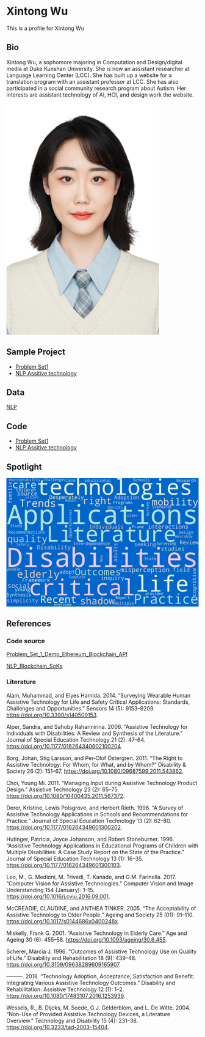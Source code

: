 # Xintong Wu
This is a profile for Xintong Wu
## Bio
Xintong Wu, a sophomore majoring in Computation and Design/digital media at Duke Kunshan University. She is now an assistant researcher at Language Learning Center (LCC). She has built up a website for a translation program with an assistant professor at LCC. She has also participated in a social community research program about Autism. Her interests are assistant technology of AI, HCI, and design work the website. 

![image](https://github.com/Rising-Stars-by-Sunshine/stats201-PS1-Xintong/blob/main/image/Xintong_Wu.png)

## Sample Project

+ [Problem Set1](https://github.com/Rising-Stars-by-Sunshine/stats201-PS1-Xintong/blob/main/code/%E2%80%9CXintong_Spring2023_Problem_Set_1_Demo_Ethereum_Blockchain_API_ipynb%E2%80%9D.ipynb)
+ [NLP Assitive technology](https://github.com/Rising-Stars-by-Sunshine/stats201-PS1-Xintong/blob/main/code/%E2%80%9CNLP_Assitive_technology_ipynb%E2%80%9D.ipynb)

## Data
[NLP](https://github.com/Rising-Stars-by-Sunshine/stats201-PS1-Xintong/tree/main/data)

## Code
+ [Problem Set1](https://github.com/Rising-Stars-by-Sunshine/stats201-PS1-Xintong/blob/main/code/%E2%80%9CXintong_Spring2023_Problem_Set_1_Demo_Ethereum_Blockchain_API_ipynb%E2%80%9D.ipynb)
+ [NLP Assitive technology](https://github.com/Rising-Stars-by-Sunshine/stats201-PS1-Xintong/blob/main/code/%E2%80%9CNLP_Assitive_technology_ipynb%E2%80%9D.ipynb)

## Spotlight
![image](https://github.com/Rising-Stars-by-Sunshine/stats201-PS1-Xintong/blob/main/spotlight/title.png)

## References
### Code source
[Problem_Set_1_Demo_Ethereum_Blockchain_API](https://github.com/sunshineluyao/EthereumETL-Instructions/blob/main/Problem_Set_1_Demo_Ethereum_Blockchain_API.ipynb)

[NLP_Blockchain_SoKs](https://github.com/sunshineluyao/design-principle-blockchain/blob/main/code/NLP_Blockchain_SoKs.ipynb)

### Literature

Alam, Muhammad, and Elyes Hamida. 2014. “Surveying Wearable Human Assistive Technology for Life and Safety Critical Applications: Standards, Challenges and Opportunities.” Sensors 14 (5): 9153–9209. https://doi.org/10.3390/s140509153.

Alper, Sandra, and Sahoby Raharinirina. 2006. “Assistive Technology for Individuals with Disabilities: A Review and Synthesis of the Literature.” Journal of Special Education Technology 21 (2): 47–64. https://doi.org/10.1177/016264340602100204.

Borg, Johan, Stig Larsson, and Per‐Olof Östergren. 2011. “The Right to Assistive Technology: For Whom, for What, and by Whom?” Disability & Society 26 (2): 151–67. https://doi.org/10.1080/09687599.2011.543862.

Choi, Young Mi. 2011. “Managing Input during Assistive Technology Product Design.” Assistive Technology 23 (2): 65–75. https://doi.org/10.1080/10400435.2011.567372.

Derer, Kristine, Lewis Polsgrove, and Herbert Rieth. 1996. “A Survey of Assistive Technology Applications in Schools and Recommendations for Practice.” Journal of Special Education Technology 13 (2): 62–80. https://doi.org/10.1177/016264349601300202.

Hutinger, Patricia, Joyce Johanson, and Robert Stoneburner. 1996. “Assistive Technology Applications in Educational Programs of Children with Multiple Disabilities: A Case Study Report on the State of the Practice.” Journal of Special Education Technology 13 (1): 16–35. https://doi.org/10.1177/016264349601300103.

Leo, M., G. Medioni, M. Trivedi, T. Kanade, and G.M. Farinella. 2017. “Computer Vision for Assistive Technologies.” Computer Vision and Image Understanding 154 (January): 1–15. https://doi.org/10.1016/j.cviu.2016.09.001.

McCREADIE, CLAUDINE, and ANTHEA TINKER. 2005. “The Acceptability of Assistive Technology to Older People.” Ageing and Society 25 (01): 91–110. https://doi.org/10.1017/s0144686x0400248x.

Miskelly, Frank G. 2001. “Assistive Technology in Elderly Care.” Age and Ageing 30 (6): 455–58. https://doi.org/10.1093/ageing/30.6.455.

Scherer, Marcia J. 1996. “Outcomes of Assistive Technology Use on Quality of Life.” Disability and Rehabilitation 18 (9): 439–48. https://doi.org/10.3109/09638289609165907.

———. 2016. “Technology Adoption, Acceptance, Satisfaction and Benefit: Integrating Various Assistive Technology Outcomes.” Disability and Rehabilitation: Assistive Technology 12 (1): 1–2. https://doi.org/10.1080/17483107.2016.1253939.

Wessels, R., B. Dijcks, M. Soede, G.J. Gelderblom, and L. De Witte. 2004. “Non-Use of Provided Assistive Technology Devices, a Literature Overview.” Technology and Disability 15 (4): 231–38. https://doi.org/10.3233/tad-2003-15404.
